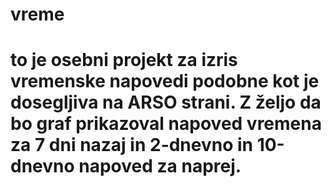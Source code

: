# vreme
# to je osebni projekt za izris vremenske napovedi podobne kot je dosegljiva na ARSO strani. Z željo da bo graf prikazoval napoved vremena za 7 dni nazaj in 2-dnevno in 10-dnevno napoved za naprej.

